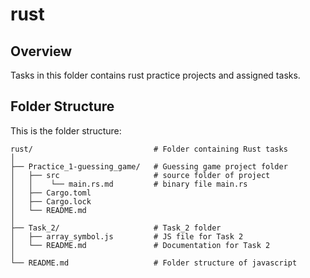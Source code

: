 # rust

## Overview
Tasks in this folder contains rust practice projects and assigned tasks.

## Folder Structure

This is the folder structure:

```
rust/                           # Folder containing Rust tasks
│
├── Practice_1-guessing_game/   # Guessing game project folder
│   ├── src                     # source folder of project
│   │    └── main.rs.md         # binary file main.rs
│   ├── Cargo.toml   
│   ├── Cargo.lock   
│   └── README.md   
│
├── Task_2/                     # Task_2 folder
│   ├── array_symbol.js         # JS file for Task 2
│   └── README.md               # Documentation for Task 2
│
└── README.md                   # Folder structure of javascript
```

